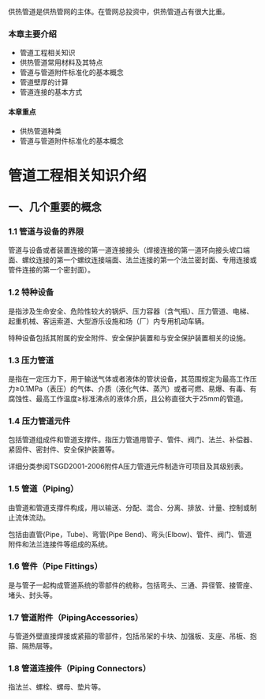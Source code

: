 供热管道是供热管网的主体。在管网总投资中，供热管道占有很大比重。

### 本章主要介绍

* 管道工程相关知识
* 供热管道常用材料及其特点
* 管道与管道附件标准化的基本概念
* 管道壁厚的计算
* 管道连接的基本方式

#### 本章重点

* 供热管道种类
* 管道与管道附件标准化的基本概念

# 管道工程相关知识介绍

## 一、几个重要的概念

### 1.1 管道与设备的界限

管道与设备或者装置连接的第一道连接接头（焊接连接的第一道环向接头坡口端面、螺纹连接的第一个螺纹连接端面、法兰连接的第一个法兰密封面、专用连接或管件连接的第一个密封面）。

### 1.2 特种设备

是指涉及生命安全、危险性较大的锅炉、压力容器（含气瓶）、压力管道、电梯、起重机械、客运索道、大型游乐设施和场（厂）内专用机动车辆。

特种设备包括其附属的安全附件、安全保护装置和与安全保护装置相关的设施。

### 1.3 压力管道

是指在一定压力下，用于输送气体或者液体的管状设备，其范围规定为最高工作压力≥0.1MPa（表压）的气体、介质（液化气体、蒸汽）或者可燃、易爆、有毒、有腐蚀性、最高工作温度≥标准沸点的液体介质，且公称直径大于25mm的管道。

### 1.4 压力管道元件

包括管道组成件和管道支撑件。指压力管道用管子、管件、阀门、法兰、补偿器、紧固件、密封件、安全保护装置等。

详细分类参阅TSGD2001-2006附件A压力管道元件制造许可项目及其级别表。

### 1.5 管道（Piping）

由管道和管道支撑件构成，用以输送、分配、混合、分离、排放、计量、控制或制止流体流动。

包括由直管(Pipe，Tube)、弯管(Pipe Bend)、弯头(Elbow)、管件、阀门、管道附件和法兰连接件等组成的系统。

### 1.6 管件（Pipe Fittings）

是与管子一起构成管道系统的零部件的统称，包括弯头、三通、异径管、接管座、堵头、封头等。

### 1.7 管道附件（PipingAccessories）

与管道外壁直接焊接或紧箍的零部件，包括吊架的卡块、加强板、支座、吊板、抱箍、隔热层等。

### 1.8 管道连接件（Piping Connectors）

指法兰、螺栓、螺母、垫片等。
